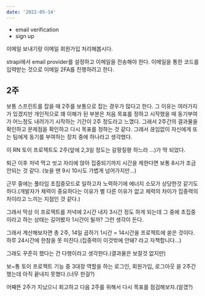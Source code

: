 ```yaml
---
date: '2022-05-14'
---
```


- email verification
- sign up

이메일 보내기랑 이메일 회원가입 처리해봅시다.

strapi에서 email provider를 설정하고 이메일을 전송해야 한다.
이메일을 통한 코드를 입력받는 것으로 이메일 2FA를 진행하려고 한다.

## 2주

보통 스프린트를 잡을 때 2주를 보통으로 잡는 경우가 많다고 한다.
그 이유는 여러가지가 있겠지만 개인적으로 꽤 이해가 된 부분은 처음 목표를 정하고 시작했을 때 동기부여가 어느정도 내려가기 시작하는 기간이 2주 정도라고 느꼈다.
그래서 2주간의 결과물을 확인하고 문제점을 확인하고 다시 목표를 정하는 것 같다. 그래서 끊임없이 자신에게 또는 팀에게 동기를 부여하는 장치 중에 하나라고 생각했다.

이 RN 토이 프로젝트도 2주(앞에 2,3일 정도는 갈팡질팡 하느라 ...)가 딱 되었다.

퇴근 이후 저녁 먹고 씻고 자리에 앉아 집중되기까지 시간을 제한다면 보통 8시가 조금 안되는 것 같다. (늦을 땐 9시 10시도 가볍게 넘어가지만...)

근무 중에는 풀타임 초집중모드로 일하고자 노력하기에 에너지 소모가 상당한것 같기도 하다.(개발자가 체력이 중요하다는 이유가 별 다른 이유가 없고 체력의 차이가 집중력의 차이라고 느끼는 지점인 것 같다.)

그래서 막상 이 프로젝트를 저녁에 2시간 내지 3시간 정도 하게 되는데 그 중에 초집중이라고 하는 상태는 길어봤자 1시간이 될까? 그런 생각이 든다.

그래서 계산해보자면 총 2주, 14일 곱하기 1시간 = 14시간을 프로젝트에 쏟은 것이다.
하루 24시간에 한참을 못 미친다.(집중력이 이것밖에 안돼? 라고 자책합니다...)

그래도 꾸준히 했다는 건 다행이라고 생각한다.(결과물은 보잘것 없지만)

보~통 토이 프로젝트 기능 중 3대장 역할을 하는 로그인, 회원가입, 로그아웃 을 2주간 했는데 아직 끝내지 못했다.(너무 한걸?)

어째뜬 2주가 지났으니 회고하고 다음 2주를 위해서 다시 목표를 점검해보자.(알겠?)
